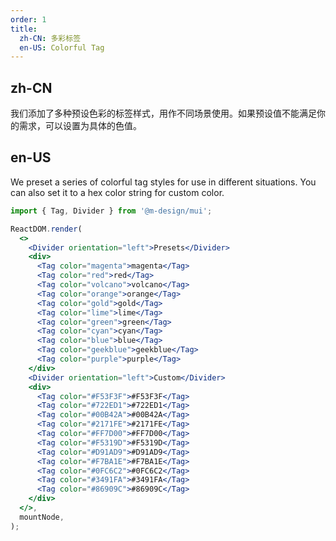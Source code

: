 ```yaml
---
order: 1
title:
  zh-CN: 多彩标签
  en-US: Colorful Tag
---
```


## zh-CN

我们添加了多种预设色彩的标签样式，用作不同场景使用。如果预设值不能满足你的需求，可以设置为具体的色值。

## en-US

We preset a series of colorful tag styles for use in different situations. You can also set it to a hex color string for custom color.

```jsx
import { Tag, Divider } from '@m-design/mui';

ReactDOM.render(
  <>
    <Divider orientation="left">Presets</Divider>
    <div>
      <Tag color="magenta">magenta</Tag>
      <Tag color="red">red</Tag>
      <Tag color="volcano">volcano</Tag>
      <Tag color="orange">orange</Tag>
      <Tag color="gold">gold</Tag>
      <Tag color="lime">lime</Tag>
      <Tag color="green">green</Tag>
      <Tag color="cyan">cyan</Tag>
      <Tag color="blue">blue</Tag>
      <Tag color="geekblue">geekblue</Tag>
      <Tag color="purple">purple</Tag>
    </div>
    <Divider orientation="left">Custom</Divider>
    <div>
      <Tag color="#F53F3F">#F53F3F</Tag>
      <Tag color="#722ED1">#722ED1</Tag>
      <Tag color="#00B42A">#00B42A</Tag>
      <Tag color="#2171FE">#2171FE</Tag>
      <Tag color="#FF7D00">#FF7D00</Tag>
      <Tag color="#F5319D">#F5319D</Tag>
      <Tag color="#D91AD9">#D91AD9</Tag>
      <Tag color="#F7BA1E">#F7BA1E</Tag>
      <Tag color="#0FC6C2">#0FC6C2</Tag>
      <Tag color="#3491FA">#3491FA</Tag>
      <Tag color="#86909C">#86909C</Tag>
    </div>
  </>,
  mountNode,
);
```

<style>
.code-box-demo .m-design-tag {
  margin-bottom: 8px;
}
</style>
